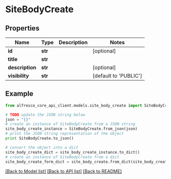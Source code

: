 # SiteBodyCreate


## Properties
Name | Type | Description | Notes
------------ | ------------- | ------------- | -------------
**id** | **str** |  | [optional] 
**title** | **str** |  | 
**description** | **str** |  | [optional] 
**visibility** | **str** |  | [default to 'PUBLIC']

## Example

```python
from alfresco_core_api_client.models.site_body_create import SiteBodyCreate

# TODO update the JSON string below
json = "{}"
# create an instance of SiteBodyCreate from a JSON string
site_body_create_instance = SiteBodyCreate.from_json(json)
# print the JSON string representation of the object
print SiteBodyCreate.to_json()

# convert the object into a dict
site_body_create_dict = site_body_create_instance.to_dict()
# create an instance of SiteBodyCreate from a dict
site_body_create_form_dict = site_body_create.from_dict(site_body_create_dict)
```
[[Back to Model list]](../README.md#documentation-for-models) [[Back to API list]](../README.md#documentation-for-api-endpoints) [[Back to README]](../README.md)


